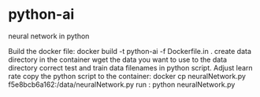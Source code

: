 # python-ai
neural network in python

Build the docker file: docker build -t python-ai -f Dockerfile.in  .
create data directory in the container
wget the data you want to use to the data directory
correct test and train data filenames in python script. Adjust learn rate
copy the python script to the container: docker cp neuralNetwork.py f5e8bcb6a162:/data/neuralNetwork.py
run : python neuralNetwork.py

